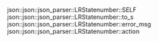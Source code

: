 json::json::json_parser::LRStatenumber::SELF
json::json::json_parser::LRStatenumber::to_s
json::json::json_parser::LRStatenumber::error_msg
json::json::json_parser::LRStatenumber::action